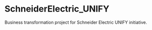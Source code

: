 # SchneiderElectric_UNIFY
 Business transformation project for Schneider Electric UNIFY initiative.
